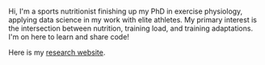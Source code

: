 ### 
Hi, I'm a sports nutritionist finishing up my PhD in exercise physiology, applying data science in my work with elite athletes. My primary interest is the intersection between nutrition, training load, and training adaptations. I'm on here to learn and share code!

Here is my [research website](http://jeff-rothschild.netlify.app).

<!--
**Jeffrothschild/Jeffrothschild** is a ✨ _special_ ✨ repository because its `README.md` (this file) appears on your GitHub profile.

Here are some ideas to get you started:

- 🔭 I’m currently working on ...
- 🌱 I’m currently learning ...
- 👯 I’m looking to collaborate on ...
- 🤔 I’m looking for help with ...
- 💬 Ask me about ...
- 📫 How to reach me: ...
- 😄 Pronouns: ...
- ⚡ Fun fact: ...
-->
